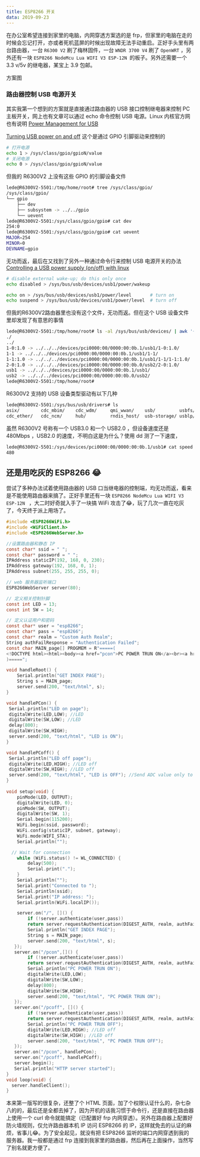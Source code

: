 ```yaml
---
title: ESP8266 开关
data: 2019-09-23
---
```


在办公室希望连接到家里的电脑，内网穿透方案选的是 frp，但家里的电脑在走的时候会忘记打开，亦或者死机蓝屏的时候出现故障无法手动重启。正好手头里有两台路由器，一台 `R6300 V2` 刷了梅林固件，一台 `WNDR 3700 V4` 刷了 `OpenWRT`  ，另外还有一块 `ESP8266 NodeMcu Lua WIFI V3 ESP-12N `的板子。另外还需要一个 3.3 v/5v 的继电器，某宝上 3.9 包邮。

方案图

### 路由器控制 USB 电源开关

其实我第一个想到的方案就是直接通过路由器的 USB 接口控制继电器来控制 PC 主板开关，网上也有文章可以通过 echo 命令控制 USB 电源。Linux 内核官方网也有说明 [Power Management for USB](https://www.kernel.org/doc/Documentation/usb/power-management.txt) 

[Turning USB power on and off](https://openwrt.org/docs/guide-user/hardware/usb.overview) 这个是通过 GPIO 引脚驱动来控制的

```bash
# 打开电源
echo 1 > /sys/class/gpio/gpioN/value
# 关闭电源
echo 0 > /sys/class/gpio/gpioN/value
```

但我的 R6300V2 上没有这些 GPIO 的引脚设备文件

```bash
lede@R6300V2-5501:/tmp/home/root# tree /sys/class/gpio/
/sys/class/gpio/
└── gpio
    ├── dev
    ├── subsystem -> ../../gpio
    └── uevent
lede@R6300V2-5501:/sys/class/gpio/gpio# cat dev
254:0
lede@R6300V2-5501:/sys/class/gpio/gpio# cat uevent
MAJOR=254
MINOR=0
DEVNAME=gpio
```

无功而返，最后在又找到了另外一种通过命令行来控制 USB 电源开关的办法 [Controlling a USB power supply (on/off) with linux](https://stackoverflow.com/questions/4702216/controlling-a-usb-power-supply-on-off-with-linux) 

```bash
# disable external wake-up; do this only once
echo disabled > /sys/bus/usb/devices/usb1/power/wakeup 

echo on > /sys/bus/usb/devices/usb1/power/level       # turn on
echo suspend > /sys/bus/usb/devices/usb1/power/level  # turn off
```

但我的R6300V2路由器里也没有这个文件，无功而返。但在这个 USB 设备文件里却发现了有意思的事情

```bash
lede@R6300V2-5501:/tmp/home/root# ls -al /sys/bus/usb/devices/ | awk '{print $9,$10,$11}'
./
../
1-0:1.0 -> ../../../devices/pci0000:00/0000:00:0b.1/usb1/1-0:1.0/
1-1 -> ../../../devices/pci0000:00/0000:00:0b.1/usb1/1-1/
1-1:1.0 -> ../../../devices/pci0000:00/0000:00:0b.1/usb1/1-1/1-1:1.0/
2-0:1.0 -> ../../../devices/pci0000:00/0000:00:0b.0/usb2/2-0:1.0/
usb1 -> ../../../devices/pci0000:00/0000:00:0b.1/usb1/
usb2 -> ../../../devices/pci0000:00/0000:00:0b.0/usb2/
lede@R6300V2-5501:/tmp/home/root#
```

R6300V2 支持的 USB 设备类型驱动有以下几种

```bash
lede@R6300V2-5501:/sys/bus/usb/drivers# ls
asix/        cdc_mbim/    cdc_wdm/     qmi_wwan/    usb/         usbfs/
cdc_ether/   cdc_ncm/     hub/         rndis_host/  usb-storage/ usblp/
```

虽然 R6300V2 号称有一个 USB3.0 和一个 USB2.0 ，但设备速度还是 480Mbps ，USB2.0 的速度，不明白这是为什么？使用 dd 测了一下速度，

```bash
lede@R6300V2-5501:/sys/devices/pci0000:00/0000:00:0b.1/usb1# cat speed
480 
```

## 还是用吃灰的  ESP8266 😂

尝试了多种办法试着使用路由器的 USB 口当继电器的控制端，均无功而返，看来是不能使用路由器来搞了。正好手里还有一块 `ESP8266 NodeMcu Lua WIFI V3 ESP-12N ` ，大二时好奇就入手了一块搞 WiFi 攻击了😂，玩了几次一直在吃灰了，今天终于派上用场了。

```c
#include <ESP8266WiFi.h>
#include <WiFiClient.h>
#include <ESP8266WebServer.h>

//设置路由器和静态 IP
const char* ssid = " ";
const char* password = " ";
IPAddress staticIP(192, 168, 0, 230);
IPAddress gateway(192, 168, 0, 1);
IPAddress subnet(255, 255, 255, 0);

// web 服务器监听端口
ESP8266WebServer server(80);

// 定义相关控制针脚
const int LED = 13;
const int SW = 14;

// 定义认证用户和密码
const char* user = "esp8266";
const char* pass = "esp8266";
const char* realm = "Custom Auth Realm";
String authFailResponse = "Authentication Failed";
const char MAIN_page[] PROGMEM = R"=====(
<!DOCTYPE html><html><body><a href="pcon">PC POWER TRUN ON</a><br><a href="pcoff">PC POWER TRUN OFF</a></body></html>
)=====";

void handleRoot() {
    Serial.println("GET INDEX PAGE");
    String s = MAIN_page;
    server.send(200, "text/html", s);
}

void handlePCon() {
 Serial.println("LED on page");
 digitalWrite(LED,LOW); //LED
 digitalWrite(SW,LOW); //LED
 delay(800);
 digitalWrite(SW,HIGH);
 server.send(200, "text/html", "LED is ON");
}

void handlePCoff() {
 Serial.println("LED off page");
 digitalWrite(LED,HIGH); //LED off
 digitalWrite(SW,HIGH); //LED off
 server.send(200, "text/html", "LED is OFF"); //Send ADC value only to client ajax request
}
    
void setup(void) {
    pinMode(LED, OUTPUT);
    digitalWrite(LED, 0);
    pinMode(SW, OUTPUT);
    digitalWrite(SW, 1);
    Serial.begin(115200);
    WiFi.begin(ssid, password);
    WiFi.config(staticIP, subnet, gateway);
    WiFi.mode(WIFI_STA); 
    Serial.println("");

  // Wait for connection
    while (WiFi.status() != WL_CONNECTED) {
        delay(500);
        Serial.print(".");
    }
    Serial.println("");
    Serial.print("Connected to ");
    Serial.println(ssid);
    Serial.print("IP address: ");
    Serial.println(WiFi.localIP());

    server.on("/", []() {
        if (!server.authenticate(user,pass))
        return server.requestAuthentication(DIGEST_AUTH, realm, authFailResponse);
        Serial.println("GET INDEX PAGE");
        String s = MAIN_page;
        server.send(200, "text/html", s);
   });
   server.on("/pcon",[]() {
        if (!server.authenticate(user,pass))
        return server.requestAuthentication(DIGEST_AUTH, realm, authFailResponse);
        Serial.println("PC POWER TRUN ON");
        digitalWrite(LED,LOW);
        digitalWrite(SW,LOW);
        delay(800);
        digitalWrite(SW,HIGH);
        server.send(200, "text/html", "PC POWER TRUN ON");
   });    
   server.on("/pcoff", []() {
        if (!server.authenticate(user,pass))
        return server.requestAuthentication(DIGEST_AUTH, realm, authFailResponse);
        Serial.println("PC POWER TRUN OFF");
        digitalWrite(LED,HIGH); //LED off
        digitalWrite(SW,HIGH); //LED off
        server.send(200, "text/html", "PC POWER TRUN OFF");
   });
   server.on("/pcon", handlePCon); 
   server.on("/pcoff", handlePCoff);
   server.begin();
   Serial.println("HTTP server started");       
}
void loop(void) {
  server.handleClient();
}
```

本来第一版写的很复杂，还整了个 HTML  页面，加了个权限认证什么的，杂七杂八的的，最后还是全都去掉了，因为开机的话我习惯于命令行，还是直接在路由器上使用一个 curl 命令就能搞定（已配置好 frp 内网穿透）。另外在路由器上配置好防火墙规则，仅允许路由器本机 IP 访问  ESP8266 的 IP，这样就免去的认证的麻烦，省事儿😂。为了安全起见，就没有把 ESP8266 监听的端口内网穿透到我的服务器。我一般都是通过 frp 连接到我家里的路由器，然后再在上面操作，当然写了别名就更方便了。

